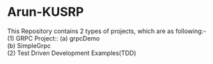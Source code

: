 # Arun-KUSRP
This Repository contains 2 types of projects, which are as following:-  
(1) GRPC Project::  (a) grpcDemo  
                    (b) SimpleGrpc  
(2) Test Driven Development Examples(TDD)  

